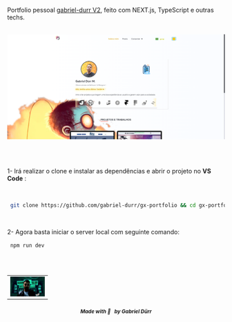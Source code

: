 Portfolio pessoal <a href="https://cars-in-the-garage.netlify.app/" target="_blank">gabriel-durr V2</a>, feito com NEXT.js, TypeScript e outras techs.

<br/>

<img src="./.github/portfolio-img.png" alt="Imagem do portfolio" w="80%" >

<br/><br/>

1- Irá realizar o clone e instalar as dependências e abrir o projeto no <b>VS Code</b> :

<br/>
  
```bash
 git clone https://github.com/gabriel-durr/gx-portfolio && cd gx-portfolio && npm install && code.
```

<br/>

2- Agora basta iniciar o server local com seguinte comando:

```bash
 npm run dev
```

<br/> <br/>

<table align="center">
  <tr>
      <td>
      <a href="https://github.com/gabriel-durr">
        <img src="./.github/avatar.png" width="80px;" alt="Gabriel Dürr Author"/><br>
      </a>
      </td>
  </tr>
</table>

<div align="center">
        <sub><b><em>Made with 💜&ensp; by Gabriel Dürr </em></b></sub>
</div>

<br/> <br/> <br/>

<div align="center">
        
<h3 id="license" ></h3>
